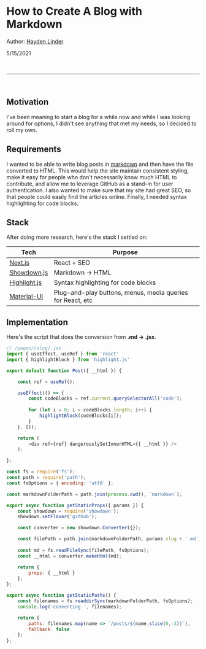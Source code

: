 # How to Create A Blog with Markdown

Author: [Hayden Linder](https://github.com/haydenlinder)

5/15/2021

<br/>

---

<br/>

## Motivation

I've been meaning to start a blog for a while now and while I was looking around for options, I didn't see anything that met my needs, so I decided to roll my own.


## Requirements

I wanted to be able to write blog posts in [markdown](https://github.com/adam-p/markdown-here/wiki/Markdown-Cheatsheet) and then have the file converted to HTML. This would help the site maintain consistent styling, make it easy for people who don't necessarily know much HTML to contribute, and allow me to leverage GitHub as a stand-in for user authentication. I also wanted to make sure that my site had great SEO, so that people could easily find the articles online. Finally, I needed syntax highlighting for code blocks. 

## Stack

After doing more research, here's the stack I settled on:

| **Tech**      | **Purpose**   | 
| ------------- | ------------- | 
| [Next.js](https://nextjs.org/)       | React + SEO           | 
| [Showdown.js](http://showdownjs.com/)      | Markdown -> HTML      | 
| [Highlight.js](https://highlightjs.org/) | Syntax highlighting for code blocks     | 
| [Material-UI](https://material-ui.com/) | Plug-and-play buttons, menus, media queries for React, etc  | 

## Implementation

Here's the script that does the conversion from **.md -> .jsx**.

```js
// /pages/[slug].jsx
import { useEffect, useRef } from 'react'
import { highlightBlock } from 'highlight.js'

export default function Post({ __html }) {

    const ref = useRef();

    useEffect(() => {
        const codeBlocks = ref.current.querySelectorAll('code');
        
        for (let i = 0; i < codeBlocks.length; i++) {
            highlightBlock(codeBlocks[i]);
        }
    }, []);

    return (
        <div ref={ref} dangerouslySetInnerHTML={{ __html }} />
    );

};

const fs = require('fs');
const path = require('path');
const fsOptions = { encoding: 'utf8' };

const markdownFolderPath = path.join(process.cwd(), `markdown`);

export async function getStaticProps({ params }) {
    const showdown = require('showdown');
    showdown.setFlavor('github');

    const converter = new showdown.Converter({});

    const filePath = path.join(markdownFolderPath, params.slug + '.md');
    
    const md = fs.readFileSync(filePath, fsOptions);
    const __html = converter.makeHtml(md);

    return {
        props: { __html }
    };
};

export async function getStaticPaths() {
    const filenames = fs.readdirSync(markdownFolderPath, fsOptions);
    console.log('converting ', filenames);

    return { 
        paths: filenames.map(name => `/posts/${name.slice(0,-3)}`),
        fallback: false
    };
};
```